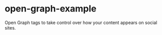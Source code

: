 # open-graph-example
Open Graph tags to take control over how your content appears on social sites.
